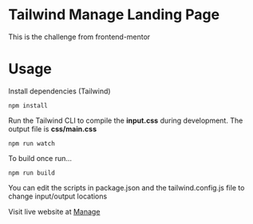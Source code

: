 # Tailwind Manage Landing Page

This is the challenge from frontend-mentor

# Usage

Install dependencies (Tailwind)

```
npm install
```

Run the Tailwind CLI to compile the **input.css** during development. The output file is **css/main.css**

```
npm run watch
```

To build once run...

```
npm run build
```

You can edit the scripts in package.json and the tailwind.config.js file to change input/output locations

Visit live website at [Manage](https://bikrantbdr.github.io/Manage-landing-page/)